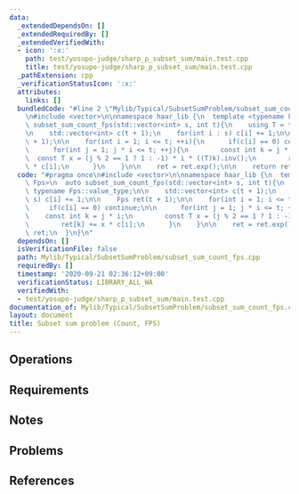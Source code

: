 ```yaml
---
data:
  _extendedDependsOn: []
  _extendedRequiredBy: []
  _extendedVerifiedWith:
  - icon: ':x:'
    path: test/yosupo-judge/sharp_p_subset_sum/main.test.cpp
    title: test/yosupo-judge/sharp_p_subset_sum/main.test.cpp
  _pathExtension: cpp
  _verificationStatusIcon: ':x:'
  attributes:
    links: []
  bundledCode: "#line 2 \"Mylib/Typical/SubsetSumProblem/subset_sum_count_fps.cpp\"\
    \n#include <vector>\n\nnamespace haar_lib {\n  template <typename Fps>\n  auto\
    \ subset_sum_count_fps(std::vector<int> s, int t){\n    using T = typename Fps::value_type;\n\
    \n    std::vector<int> c(t + 1);\n    for(int i : s) c[i] += 1;\n\n    Fps ret(t\
    \ + 1);\n\n    for(int i = 1; i <= t; ++i){\n      if(c[i] == 0) continue;\n\n\
    \      for(int j = 1; j * i <= t; ++j){\n        const int k = j * i;\n      \
    \  const T x = (j % 2 == 1 ? 1 : -1) * i * ((T)k).inv();\n        ret[k] += x\
    \ * c[i];\n      }\n    }\n\n    ret = ret.exp();\n\n    return ret;\n  }\n}\n"
  code: "#pragma once\n#include <vector>\n\nnamespace haar_lib {\n  template <typename\
    \ Fps>\n  auto subset_sum_count_fps(std::vector<int> s, int t){\n    using T =\
    \ typename Fps::value_type;\n\n    std::vector<int> c(t + 1);\n    for(int i :\
    \ s) c[i] += 1;\n\n    Fps ret(t + 1);\n\n    for(int i = 1; i <= t; ++i){\n \
    \     if(c[i] == 0) continue;\n\n      for(int j = 1; j * i <= t; ++j){\n    \
    \    const int k = j * i;\n        const T x = (j % 2 == 1 ? 1 : -1) * i * ((T)k).inv();\n\
    \        ret[k] += x * c[i];\n      }\n    }\n\n    ret = ret.exp();\n\n    return\
    \ ret;\n  }\n}\n"
  dependsOn: []
  isVerificationFile: false
  path: Mylib/Typical/SubsetSumProblem/subset_sum_count_fps.cpp
  requiredBy: []
  timestamp: '2020-09-21 02:36:12+09:00'
  verificationStatus: LIBRARY_ALL_WA
  verifiedWith:
  - test/yosupo-judge/sharp_p_subset_sum/main.test.cpp
documentation_of: Mylib/Typical/SubsetSumProblem/subset_sum_count_fps.cpp
layout: document
title: Subset sum problem (Count, FPS)
---
```


## Operations

## Requirements

## Notes

## Problems

## References

